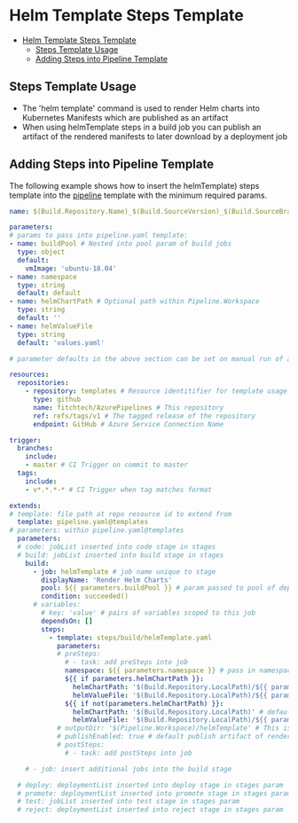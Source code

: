 # Helm Template Steps Template

- [Helm Template Steps Template](#helm-template-steps-template)
  - [Steps Template Usage](#steps-template-usage)
  - [Adding Steps into Pipeline Template](#adding-steps-into-pipeline-template)

## Steps Template Usage

- The 'helm template' command is used to render Helm charts into Kubernetes Manifests which are published as an artifact
- When using helmTemplate steps in a build job you can publish an artifact of the rendered manifests to later download by a deployment job

## Adding Steps into Pipeline Template

The following example shows how to insert the helmTemplate) steps template into the [pipeline](../../pipeline.md) template with the minimum required params.

```yml
name: $(Build.Repository.Name)_$(Build.SourceVersion)_$(Build.SourceBranchName) # name is the format for $(Build.BuildNumber)

parameters:
# params to pass into pipeline.yaml template:
- name: buildPool # Nested into pool param of build jobs
  type: object
  default:
    vmImage: 'ubuntu-18.04'
- name: namespace
  type: string
  default: default
- name: helmChartPath # Optional path within Pipeline.Workspace
  type: string
  default: ''
- name: helmValueFile
  type: string
  default: 'values.yaml'

# parameter defaults in the above section can be set on manual run of a pipeline to override

resources:
  repositories:
    - repository: templates # Resource identitifier for template usage
      type: github
      name: fitchtech/AzurePipelines # This repository
      ref: refs/tags/v1 # The tagged release of the repository
      endpoint: GitHub # Azure Service Connection Name

trigger:
  branches:
    include:
    - master # CI Trigger on commit to master
  tags:
    include:
    - v*.*.*-* # CI Trigger when tag matches format

extends:
# template: file path at repo resource id to extend from
  template: pipeline.yaml@templates
# parameters: within pipeline.yaml@templates
  parameters:
  # code: jobList inserted into code stage in stages
  # build: jobList inserted into build stage in stages
    build:
      - job: helmTemplate # job name unique to stage
        displayName: 'Render Helm Charts'
        pool: ${{ parameters.buildPool }} # param passed to pool of deployment jobs
        condition: succeeded()
      # variables:
        # key: 'value' # pairs of variables scoped to this job
        dependsOn: []
        steps:
          - template: steps/build/helmTemplate.yaml
            parameters:
            # preSteps: 
              # - task: add preSteps into job
              namespace: ${{ parameters.namespace }} # pass in namespace param
              ${{ if parameters.helmChartPath }}:
                helmChartPath: '$(Build.Repository.LocalPath)/${{ parameters.helmChartPath }}' # helmChartPath within source checkout root path where charts are located
                helmValueFile: '$(Build.Repository.LocalPath)/${{ parameters.helmChartPath }}/${{ parameters.helmValueFile }}' # values file within helmChartPath
              ${{ if not(parameters.helmChartPath) }}:
                helmChartPath: '$(Build.Repository.LocalPath)' # default source checkout root path
                helmValueFile: '$(Build.Repository.LocalPath)/${{ parameters.helmValueFile }}' # values file within helmChartPath
            # outputDir: '$(Pipeline.Workspace)/helmTemplate' # This is the default outputDir
            # publishEnabled: true # default publish artifact of rendered manifests
            # postSteps:
              # - task: add postSteps into job

    # - job: insert additional jobs into the build stage

  # deploy: deploymentList inserted into deploy stage in stages param
  # promote: deploymentList inserted into promote stage in stages param
  # test: jobList inserted into test stage in stages param
  # reject: deploymentList inserted into reject stage in stages param

```
